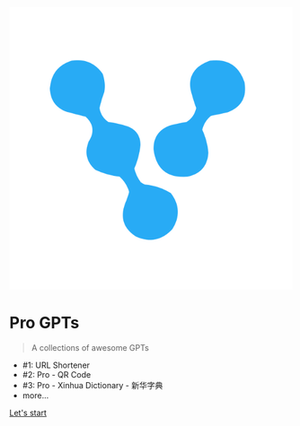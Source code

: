 <!-- _coverpage.md -->

![logo](_media/icon.svg)

# Pro GPTs
> A collections of awesome GPTs

- #1: URL Shortener
- #2: Pro - QR Code
- #3: Pro - Xinhua Dictionary - 新华字典
- more...


[Let's start](#_1-url-shortener)


